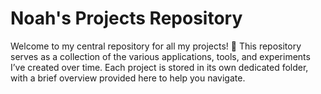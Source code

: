 # Noah's Projects Repository  

Welcome to my central repository for all my projects! 🚀 This repository serves as a collection of the various applications, tools, and experiments I’ve created over time. Each project is stored in its own dedicated folder, with a brief overview provided here to help you navigate.  
